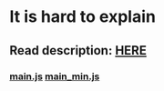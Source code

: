 # It is hard to explain 
## Read description: [HERE](https://medium.com/p/6ff642e4adca)

### [main.js](https://github.com/wasiher/button_moving_down/blob/master/main.js) [main_min.js](https://github.com/wasiher/button_moving_down/blob/master/main_min.js)
